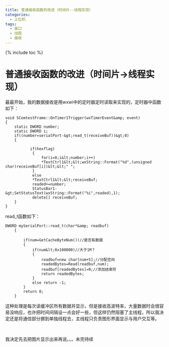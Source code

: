 ```yaml
---
title: 普通接收函数的改进（时间片--线程实现）
categories:
  - 上位机
tags:
  - 串口
  - 线程
  - 接收
---
```

{% include toc %}

# 普通接收函数的改进（时间片-&gt;线程实现）

最最开始，我的数据接收是用wxwi中的定时器定时读取来实现的，定时器中函数如下：

```
void SComtestFrame::OnTimer1Trigger(wxTimerEvent&amp; event)
{
    static DWORD number;
    static DWORD i;
    if((number=serialPort-&gt;read_t(receiveBuf))&gt;0)
    {

           if(hexflag)
            {
                for(i=0;i&lt;number;i++)
                *TextCtrl1&lt;&lt;wxString::Format("%d",(unsigned char)receiveBuf[i])&lt;&lt;" ";
            }
            else
            *TextCtrl1&lt;&lt;receiveBuf;
            readed+=number;
            StatusBar1-&gt;SetStatusText(wxString::Format("%i",readed),1);
            delete[] receiveBuf;
    }
}
```

read_t函数如下：

```
DWORD mySerialPort::read_t(char*&amp; readbuf)
    {

        if(num=GetCacheByteNum())//是否有数据
        {
            if(num&lt;0x100000)//大于1M？
            {
                readbuf=new char[num+5];//分配空间
                readedBytes=Read(readbuf,num);
                readbuf[readedBytes]=0;//添加结束符
                return readedBytes;
            }
            else return -1;
        }
        return 0;
    }
```

这种处理是每次读缓冲区所有数据并显示，但是接收高波特率，大量数据时会很容易没响应，也许把时间间隔设一点会好一些，但这样仍然阻塞了主线程，所以我决定还是将通信部分挪到单独线程去，主线程只负责图形界面显示与用户交互等。

<br/> 

我决定先去把图片显示出来再说。。。未完待续<br/> <br/> 
